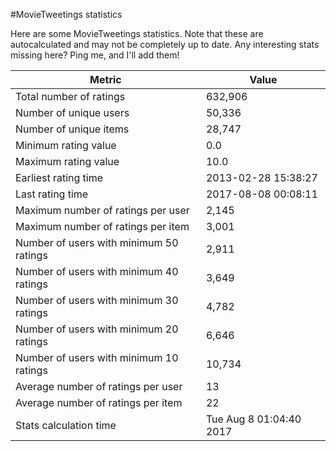 #MovieTweetings statistics

Here are some MovieTweetings statistics. Note that these are autocalculated and may not be completely up to date. Any interesting stats missing here? Ping me, and I'll add them!

Metric | Value
--- | ---
Total number of ratings                 | 632,906
Number of unique users                  | 50,336
Number of unique items                  | 28,747
Minimum rating value                    | 0.0
Maximum rating value                    | 10.0
Earliest rating time                    | 2013-02-28 15:38:27
Last rating time                        | 2017-08-08 00:08:11
Maximum number of ratings per user      | 2,145
Maximum number of ratings per item      | 3,001
Number of users with minimum 50 ratings | 2,911
Number of users with minimum 40 ratings | 3,649
Number of users with minimum 30 ratings | 4,782
Number of users with minimum 20 ratings | 6,646
Number of users with minimum 10 ratings | 10,734
Average number of ratings per user      | 13
Average number of ratings per item      | 22
Stats calculation time                  | Tue Aug  8 01:04:40 2017

